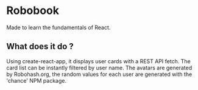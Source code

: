 # Robobook

Made to learn the fundamentals of React.

## What does it do ?

Using create-react-app, it displays user cards with a REST API fetch. The card list can be instantly filtered by user name. The avatars are generated by Robohash.org, the random values for each user are generated with the 'chance' NPM package.